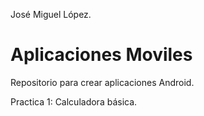 José Miguel López.

Aplicaciones Moviles
====================

Repositorio para crear aplicaciones Android.

Practica 1: Calculadora básica.

